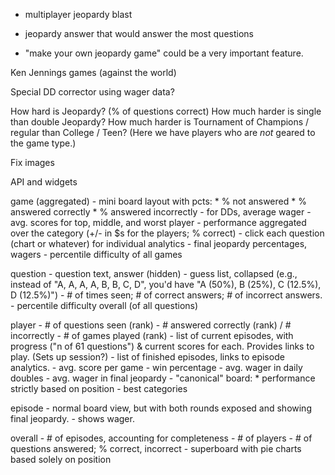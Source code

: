 - multiplayer jeopardy blast
- jeopardy answer that would answer the most questions

- "make your own jeopardy game" could be a very important feature.

Ken Jennings games (against the world)

Special DD corrector using wager data?

How hard is Jeopardy? (% of questions correct)
How much harder is single than double Jeopardy?
How much harder is Tournament of Champions / regular than College / Teen? (Here we have players who are *not* geared to the game type.)

Fix images

API and widgets

game (aggregated)
	- mini board layout with pcts:
		* % not answered
		* % answered correctly
		* % answered incorrectly
	- for DDs, average wager
	- avg. scores for top, middle, and worst player
	- performance aggregated over the category (+/- in $s for the players; % correct)
	- click each question (chart or whatever) for individual analytics
	- final jeopardy percentages, wagers
	- percentile difficulty of all games

question
	- question text, answer (hidden)
	- guess list, collapsed (e.g., instead of "A, A, A, A, B, B, C, D", you'd have "A (50%), B (25%), C (12.5%), D (12.5%)")
	- # of times seen; # of correct answers; # of incorrect answers.
	- percentile difficulty overall (of all questions)

player
	- # of questions seen (rank)
	- # answered correctly (rank) / # incorrectly
	- # of games played (rank)
	- list of current episodes, with progress ("n of 61 questions") & current scores for each. Provides links to play. (Sets up session?)
	- list of finished episodes, links to episode analytics.
	- avg. score per game
	- win percentage
	- avg. wager in daily doubles
	- avg. wager in final jeopardy
	- "canonical" board:
		* performance strictly based on position
	- best categories

episode
	- normal board view, but with both rounds exposed and showing final jeopardy.
	- shows wager.

overall
	- # of episodes, accounting for completeness
	- # of players
	- # of questions answered; % correct, incorrect
	- superboard with pie charts based solely on position
